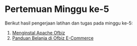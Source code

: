 # Pertemuan Minggu ke-5
Berikut hasil pengerjaan latihan dan tugas pada minggu ke-5:
1. [Menginstal Apache Ofbiz](./latihan.md)
2. [Panduan Belanja di Ofbiz E-Commerce](./tugas.md)